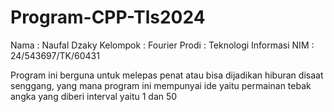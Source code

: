 # Program-CPP-Tls2024
  Nama        : Naufal Dzaky
  Kelompok    : Fourier
  Prodi       : Teknologi Informasi
  NIM         : 24/543697/TK/60431

  Program ini berguna untuk melepas penat atau bisa dijadikan hiburan disaat senggang, yang mana program ini mempunyai ide yaitu permainan tebak angka yang diberi interval yaitu 1 dan 50
